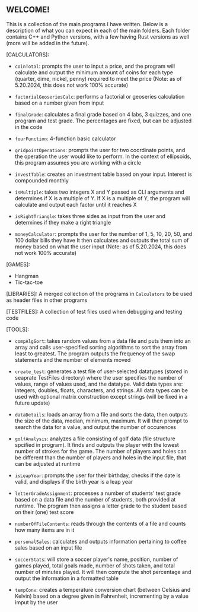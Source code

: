 ## WELCOME!

This is a collection of the main programs I have written. Below is a description of what you can expect in each of the main folders. Each folder contains C++ and Python versions, with a few having Rust versions as well (more will be added in the future).



[CALCULATORS]:
- `coinTotal`: prompts the user to input a price, and the program will calculate and output the minimum amount of coins for each type (quarter, dime, nickel, penny) required to meet the price (Note: as of 5.20.2024, this does not work 100% accurate)

- `factorialGeoseriesCalc`: performs a factorial or geoseries calculation based on a number given from input

- `finalGrade`: calculates a final grade based on 4 labs, 3 quizzes, and one program and test grade. The percentages are fixed, but can be adjusted in the code

- `fourFunction`: 4-function basic calculator

- `gridpointOperations`: prompts the user for two coordinate points, and the operation the user would like to perform. In the context of ellipsoids, this program assumes you are working with a circle

- `investTable`: creates an investment table based on your input. Interest is compounded monthly

- `isMultiple`: takes two integers X and Y passed as CLI arguments and determines if X is a multiple of Y. If X is a multiple of Y, the program will calculate and output each factor until it reaches X

- `isRightTriangle`: takes three sides as input from the user and determines if they make a right triangle

- `moneyCalculator`: prompts the user for the number of 1, 5, 10, 20, 50, and 100 dollar bills they have It then calculates and outputs the total sum of money based on what the user input (Note: as of 5.20.2024, this does not work 100% accurate)



[GAMES]:
- Hangman
- Tic-tac-toe



[LIBRARIES]:
A merged collection of the programs in `Calculators` to be used as header files in other programs



[TESTFILES]:
A collection of test files used when debugging and testing code



[TOOLS]:
- `compAlgSort`: takes random values from a data file and puts them into an array and calls user-specified sorting algorithms to sort the array from least to greatest. The program outputs the frequency of the swap statements and the number of elements moved

- `create_test`: generates a test file of user-selected datatypes (stored in seaprate TestFiles  directory) where the user specifies the number of values, range of values used, and the datatype. Valid data types are: integers, doubles, floats, characters, and strings. All data types can be used with optional matrix construction except strings (will be fixed in a future update)

- `dataDetails`: loads an array from a file and sorts the data, then outputs the size of the data, median, minimum, maximum. It will then prompt to search the data for a value, and output the number of occurences

- `golfAnalysis`: analyzes a file consisting of golf data (file structure spcified in program). It finds and outputs the player with the lowest number of strokes for the game. The number of players and holes can be different than the number of players and holes in the input file, that can be adjusted at runtime

- `isLeapYear`: prompts the user for their birthday, checks if the date is valid, and displays if the birth year is a leap year

- `letterGradeAssignment`: processes a number of students' test grade based on a data file and the number of students, both provided at runtime. The program then assigns a letter grade to the student based on their (one) test score

- `numberOfFileContents`: reads through the contents of a file and counts how many items are in it

- `personalSales`: calculates and outputs information pertaining to coffee sales based on an input file

- `soccerStats`: will store a soccer player's name, position, number of games played, total goals made, number of shots taken, and total number of minutes played. It will then compute the shot percentage and output the information in a formatted table

- `tempConv`: creates a temperature conversion chart (between Celsius and Kelvin) based on a degree given in Fahrenheit, incrementing by a value imput by the user
